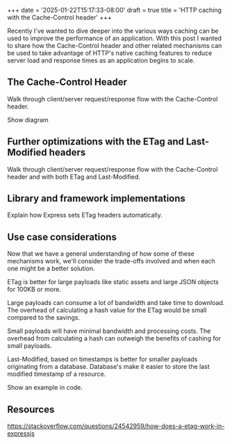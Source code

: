 +++
date = '2025-01-22T15:17:33-08:00'
draft = true
title = 'HTTP caching with the Cache-Control header'
+++

Recently I've wanted to dive deeper into the various ways caching can be used to improve the performance of an application. With this post I wanted to share how the Cache-Control header and other related mechanisms can be used to take advantage of HTTP's native caching features to reduce server load and response times as an application begins to scale.

## The Cache-Control Header

Walk through client/server request/response flow with the Cache-Control header.

Show diagram

## Further optimizations with the ETag and Last-Modified headers

Walk through client/server request/response flow with the Cache-Control header and with both ETag and Last-Modified.

## Library and framework implementations

Explain how Express sets ETag headers automatically.

## Use case considerations

Now that we have a general understanding of how some of these mechanisms work, we'll consider the trade-offs involved and when each one might be a better solution.

ETag is better for large payloads like static assets and large JSON objects for 100KB or more.

Large payloads can consume a lot of bandwidth and take time to download. The overhead of calculating a hash value for the ETag would be small compared to the savings.

Small payloads will have minimal bandwidth and processing costs. The overhead from calculating a hash can outweigh the benefits of cashing for small payloads.

Last-Modified, based on timestamps is better for smaller payloads originating from a database. Database's make it easier to store the last modified timestamp of a resource.

Show an example in code.

## Resources

https://stackoverflow.com/questions/24542959/how-does-a-etag-work-in-expressjs